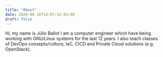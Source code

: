 ```yaml
---
title: "About"
date: 2020-08-16T14:07:52-03:00
draft: false
---
```


Hi, my name is Júlio Ballot I am a computer engineer which have being working with GNU/Linux systems for the last 12 years. I also 
teach classes of DevOps consepts/culture, IaC, CICD and Private Cloud solutions (e.g. OpenStack).

